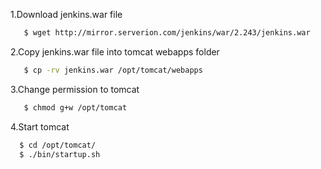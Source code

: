 1.Download jenkins.war file
```sh
   $ wget http://mirror.serverion.com/jenkins/war/2.243/jenkins.war
```
2.Copy jenkins.war file into tomcat webapps folder
```sh
   $ cp -rv jenkins.war /opt/tomcat/webapps
```
3.Change permission to tomcat
```sh
   $ chmod g+w /opt/tomcat
```
4.Start tomcat
```sh
  $ cd /opt/tomcat/
  $ ./bin/startup.sh
```
